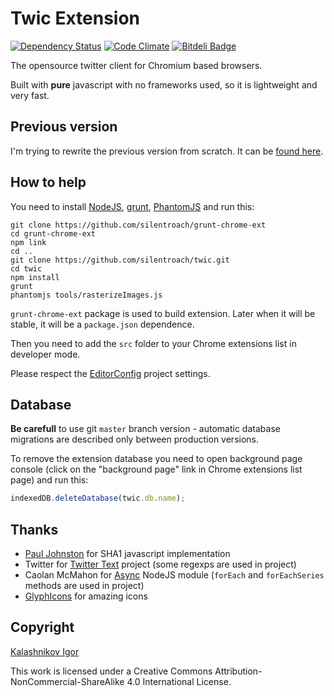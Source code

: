 # Twic Extension
[![Dependency Status](https://gemnasium.com/silentroach/twic.png)](https://gemnasium.com/silentroach/twic)
[![Code Climate](https://codeclimate.com/github/silentroach/twic.png)](https://codeclimate.com/github/silentroach/twic)
[![Bitdeli Badge](https://d2weczhvl823v0.cloudfront.net/silentroach/twic/trend.png)](https://bitdeli.com/free "Bitdeli Badge")

The opensource twitter client for Chromium based browsers.

Built with **pure** javascript with no frameworks used, so it is lightweight and very fast.

## Previous version

I'm trying to rewrite the previous version from scratch. It can be [found here](https://github.com/silentroach/twic-archived).

## How to help

You need to install [NodeJS](http://nodejs.org/), [grunt](http://gruntjs.com/getting-started), [PhantomJS](http://phantomjs.org/) and run this:

```shell
git clone https://github.com/silentroach/grunt-chrome-ext
cd grunt-chrome-ext
npm link
cd ..
git clone https://github.com/silentroach/twic.git
cd twic
npm install
grunt
phantomjs tools/rasterizeImages.js
```

`grunt-chrome-ext` package is used to build extension. Later when it will be stable, it will be a `package.json` dependence.

Then you need to add the `src` folder to your Chrome extensions list in developer mode.

Please respect the [EditorConfig](http://editorconfig.org/) project settings.

## Database

**Be carefull** to use git `master` branch version - automatic database migrations are described only between production versions.

To remove the extension database you need to open background page console (click on the "background page" link in Chrome extensions list page) and run this:

```js
indexedDB.deleteDatabase(twic.db.name);
```

## Thanks

* [Paul Johnston](http://pajhome.org.uk) for SHA1 javascript implementation
* Twitter for [Twitter Text](https://github.com/twitter/twitter-text-js) project (some regexps are used in project)
* Caolan McMahon for [Async](https://github.com/caolan/async) NodeJS module (`forEach` and `forEachSeries` methods are used in project)
* [GlyphIcons](http://glyphicons.com/) for amazing icons

## Copyright

[Kalashnikov Igor](mailto:igor.kalashnikov@me.com)

This work is licensed under a Creative Commons Attribution-NonCommercial-ShareAlike 4.0 International License.

